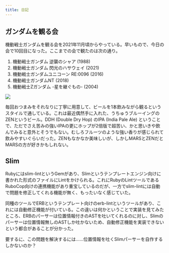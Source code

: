 ```yaml
---
title: 日記
---
```


## ガンダムを観る会

機動戦士ガンダムを観る会を2021年11月頃からやっている。早いもので、今日の会で10回目になった。ここまでの会で観たのは次の通り。

1. 機動戦士ガンダム 逆襲のシャア (1988)
1. 機動戦士ガンダム 閃光のハサウェイ (2021)
1. 機動戦士ガンダムユニコーン RE:0096 (2016)
1. 機動戦士ガンダムNT (2018)
1. 機動戦士Zガンダム -星を継ぐもの- (2004)

![](https://i.imgur.com/SqeFovOh.jpg)

毎回おつまみをそれなりに丁寧に用意して、ビールを1本飲みながら観るというスタイルで通している。これは最近偶然手に入れた、うちゅうブルーイングのZENというビール。DDH (Double Dry Hop) のIPA (India Pale Ale) ということで、ただでさえ苦みの強いIPAの更にホップが2倍版で超苦い、かと思いきや飲んでみると意外とそうでもない。むしろフルーツのような強い香りが感じられて飲みやすいぐらいだった。ZENもなかなか美味しいが、しかしMARSとZENだとMARSの方が好きかもしれない。

## Slim

Rubyにはslim-lintというGemがあり、Slimというテンプレートエンジン向けに書かれた形式のファイルにLintをかけられる。これにRubyのLintツールであるRuboCop向けの連携機能があり重宝しているのだが、一方でslim-lintには自動で問題を修正してくれる機能が無く、もったいなく感じていた。

同種のツールでERBというテンプレート向けのerb-lintというツールがあり、これには自動修正機能が付いている。この違いは何かということで実装を見てみたところ、ERBのパーサーは位置情報付きのASTを吐いてくれるのに対し、Slimのパーサーは位置情報無しのASTしか吐かないため、自動修正機能を実装できないという都合があることが分かった。

要するに、この問題を解決するには……位置情報を吐くSlimパーサーを自作するしかないのか？
